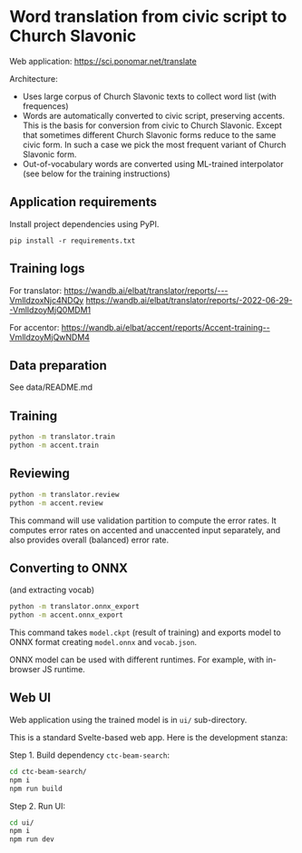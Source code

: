 # Word translation from civic script to Church Slavonic

Web application: https://sci.ponomar.net/translate

Architecture:
* Uses large corpus of Church Slavonic texts to collect word list (with frequences)
* Words are automatically converted to civic script, preserving accents. This is the basis for conversion
  from civic to Church Slavonic. Except that sometimes different Church Slavonic forms reduce to the same
  civic form. In such a case we pick the most frequent variant of Church Slavonic form.
* Out-of-vocabulary words are converted using ML-trained interpolator (see below for the training
  instructions)

## Application requirements
Install project dependencies using PyPI.
```shell
pip install -r requirements.txt
```

## Training logs

For translator:
https://wandb.ai/elbat/translator/reports/---VmlldzoxNjc4NDQy
https://wandb.ai/elbat/translator/reports/-2022-06-29--VmlldzoyMjQ0MDM1


For accentor:
https://wandb.ai/elbat/accent/reports/Accent-training--VmlldzoyMjQwNDM4

## Data preparation

See data/README.md

## Training
```bash
python -m translator.train
python -m accent.train
```

## Reviewing
```bash
python -m translator.review
python -m accent.review
```
This command will use validation partition to compute the error rates. It computes
error rates on accented and unaccented input separately, and also provides overall
(balanced) error rate.

## Converting to ONNX
(and extracting vocab)

```bash
python -m translator.onnx_export
python -m accent.onnx_export
```
This command takes `model.ckpt` (result of training) and exports model to ONNX format
creating `model.onnx` and `vocab.json`.

ONNX model can be used with different runtimes. For example, with in-browser JS runtime.

## Web UI
Web application using the trained model is in `ui/` sub-directory.

This is a standard Svelte-based web app. Here is the development stanza:

Step 1. Build dependency `ctc-beam-search`:
```bash
cd ctc-beam-search/
npm i
npm run build
```

Step 2. Run UI:
```bash
cd ui/
npm i
npm run dev
```
